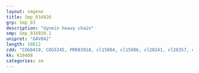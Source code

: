 ```yaml
---
layout: smgene
title: Smp_034920
grp: Smp_03
description: "dynein heavy chain"
smp: Smp_034920.1
uniprot: "G4V842"
length: 10812
cdd: "COG0419, COG5245, PRK03918, cl15084, cl15086, cl20241, cl20357, cl21455, pfam03028, pfam07728, pfam08393, pfam12774, pfam12775, pfam12777, pfam12780, pfam12781"
kk: K10408
categories: sm
---
```

